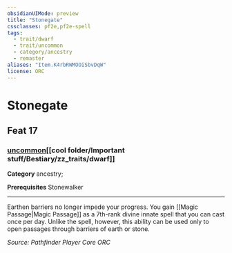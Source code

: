 ```yaml
---
obsidianUIMode: preview
title: "Stonegate"
cssclasses: pf2e,pf2e-spell
tags:
  - trait/dwarf
  - trait/uncommon
  - category/ancestry
  - remaster
aliases: "Item.K4rbRWMOOiSbvDqW"
license: ORC
---
```

# Stonegate
## Feat 17
### [uncommon](cool%20folder/Important%20stuff/Bestiary/zz_traits/uncommon.md "Uncommon Rarity Trait")[[cool folder/Important stuff/Bestiary/zz_traits/dwarf]]

**Category** ancestry; 



**Prerequisites** Stonewalker
* * *
Earthen barriers no longer impede your progress. You gain [[Magic Passage|Magic Passage]] as a 7th-rank divine innate spell that you can cast once per day. Unlike the spell, however, this ability can be used only to open passages through barriers of earth or stone.

*Source: Pathfinder Player Core*
*ORC*